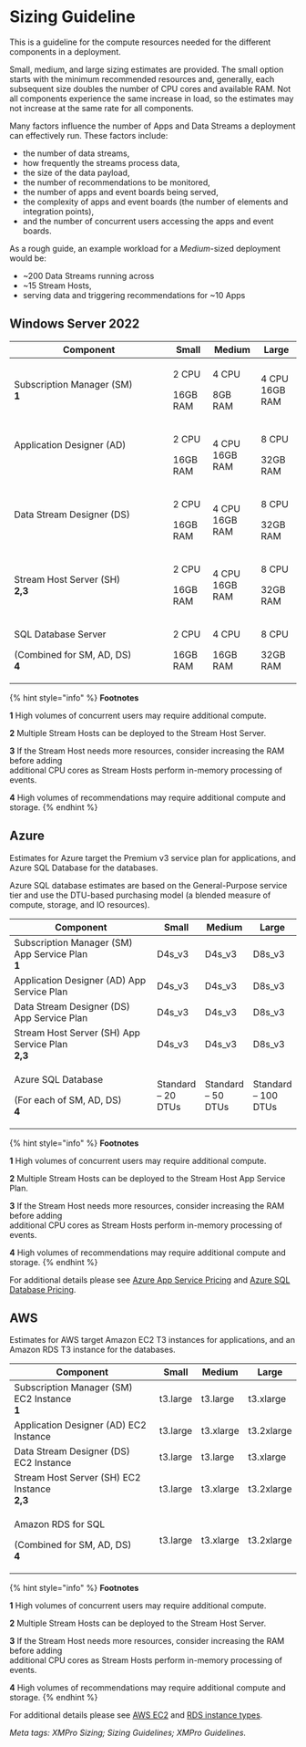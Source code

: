 # Sizing Guideline

This is a guideline for the compute resources needed for the different components in a deployment.

Small, medium, and large sizing estimates are provided. The small option starts with the minimum recommended resources and, generally, each subsequent size doubles the number of CPU cores and available RAM. Not all components experience the same increase in load, so the estimates may not increase at the same rate for all components.

Many factors influence the number of Apps and Data Streams a deployment can effectively run. These factors include:

* the number of data streams,
* how frequently the streams process data,
* the size of the data payload,
* the number of recommendations to be monitored,
* the number of apps and event boards being served,
* the complexity of apps and event boards (the number of elements and integration points),
* and the number of concurrent users accessing the apps and event boards.

As a rough guide, an example workload for a _Medium_-sized deployment would be:

* \~200 Data Streams running across
* \~15 Stream Hosts,
* serving data and triggering recommendations for \~10 Apps

## Windows Server 2022

<table><thead><tr><th width="263">Component</th><th>Small</th><th>Medium</th><th>Large</th></tr></thead><tbody><tr><td>Subscription Manager (SM)<br><strong>1</strong><br></td><td><p>2 CPU</p><p>16GB RAM</p></td><td><p>4 CPU</p><p>8GB RAM</p></td><td>4 CPU<br>16GB RAM</td></tr><tr><td><p>Application Designer (AD)</p><p><br></p></td><td><p>2 CPU</p><p>16GB RAM</p></td><td>4 CPU<br>16GB RAM</td><td><p>8 CPU</p><p>32GB RAM</p></td></tr><tr><td>Data Stream Designer (DS)<br><br></td><td><p>2 CPU</p><p>16GB RAM</p></td><td>4 CPU<br>16GB RAM</td><td><p>8 CPU</p><p>32GB RAM</p></td></tr><tr><td>Stream Host Server (SH)<br><strong>2,3</strong><br></td><td><p>2 CPU</p><p>16GB RAM</p></td><td>4 CPU<br>16GB RAM</td><td><p>8 CPU</p><p>32GB RAM</p></td></tr><tr><td><p>SQL Database Server</p><p>(Combined for SM, AD, DS)<br><strong>4</strong></p></td><td><p>2 CPU</p><p>16GB RAM</p></td><td><p>4 CPU</p><p>16GB RAM</p></td><td><p>8 CPU</p><p>32GB RAM</p></td></tr></tbody></table>

{% hint style="info" %}
**Footnotes**

**1** High volumes of concurrent users may require additional compute.

**2** Multiple Stream Hosts can be deployed to the Stream Host Server.

**3** If the Stream Host needs more resources, consider increasing the RAM before adding\
additional CPU cores as Stream Hosts perform in-memory processing of events.

**4** High volumes of recommendations may require additional compute and storage.
{% endhint %}

## Azure

Estimates for Azure target the Premium v3 service plan for applications, and Azure SQL Database for the databases.

Azure SQL database estimates are based on the General-Purpose service tier and use the DTU-based purchasing model (a blended measure of compute, storage, and IO resources).

<table><thead><tr><th width="257">Component</th><th>Small</th><th>Medium</th><th>Large</th></tr></thead><tbody><tr><td>Subscription Manager (SM) App Service Plan<br><strong>1</strong></td><td>D4s_v3</td><td>D4s_v3</td><td>D8s_v3</td></tr><tr><td>Application Designer (AD) App Service Plan<br></td><td>D4s_v3</td><td>D4s_v3</td><td>D8s_v3</td></tr><tr><td>Data Stream Designer (DS) App Service Plan<br></td><td>D4s_v3</td><td>D4s_v3</td><td>D8s_v3</td></tr><tr><td>Stream Host Server (SH) App Service Plan<br><strong>2,3</strong></td><td>D4s_v3</td><td>D4s_v3</td><td>D8s_v3</td></tr><tr><td><p>Azure SQL Database</p><p>(For each of SM, AD, DS)<br><strong>4</strong></p></td><td>Standard – 20 DTUs</td><td>Standard – 50 DTUs</td><td>Standard – 100 DTUs</td></tr></tbody></table>

{% hint style="info" %}
**Footnotes**

**1** High volumes of concurrent users may require additional compute.

**2** Multiple Stream Hosts can be deployed to the Stream Host App Service Plan.

**3** If the Stream Host needs more resources, consider increasing the RAM before adding\
additional CPU cores as Stream Hosts perform in-memory processing of events.

**4** High volumes of recommendations may require additional compute and storage.
{% endhint %}

For additional details please see [Azure App Service Pricing](https://azure.microsoft.com/en-au/pricing/details/app-service/windows/) and [Azure SQL Database Pricing](https://azure.microsoft.com/en-au/pricing/details/azure-sql-database/single/#pricing).

## AWS

Estimates for AWS target Amazon EC2 T3 instances for applications, and an Amazon RDS T3 instance for the databases.

<table><thead><tr><th width="264">Component</th><th>Small</th><th>Medium</th><th>Large</th></tr></thead><tbody><tr><td>Subscription Manager (SM) EC2 Instance<br><strong>1</strong></td><td>t3.large</td><td>t3.large</td><td>t3.xlarge</td></tr><tr><td>Application Designer (AD) EC2 Instance<br></td><td>t3.large</td><td>t3.xlarge</td><td>t3.2xlarge</td></tr><tr><td>Data Stream Designer (DS) EC2 Instance<br></td><td>t3.large</td><td>t3.large</td><td>t3.xlarge</td></tr><tr><td>Stream Host Server (SH) EC2 Instance<br><strong>2,3</strong></td><td>t3.large</td><td>t3.xlarge</td><td>t3.2xlarge</td></tr><tr><td><p>Amazon RDS for SQL</p><p>(Combined for SM, AD, DS)<br><strong>4</strong></p></td><td>t3.large</td><td>t3.xlarge</td><td>t3.2xlarge</td></tr></tbody></table>

{% hint style="info" %}
**Footnotes**

**1** High volumes of concurrent users may require additional compute.

**2** Multiple Stream Hosts can be deployed to the Stream Host Server.

**3** If the Stream Host needs more resources, consider increasing the RAM before adding\
additional CPU cores as Stream Hosts perform in-memory processing of events.

**4** High volumes of recommendations may require additional compute and storage.
{% endhint %}

For additional details please see [AWS EC2](https://aws.amazon.com/ec2/instance-types/) and [RDS instance types](https://aws.amazon.com/rds/instance-types/).

_Meta tags: XMPro Sizing; Sizing Guidelines; XMPro Guidelines._
